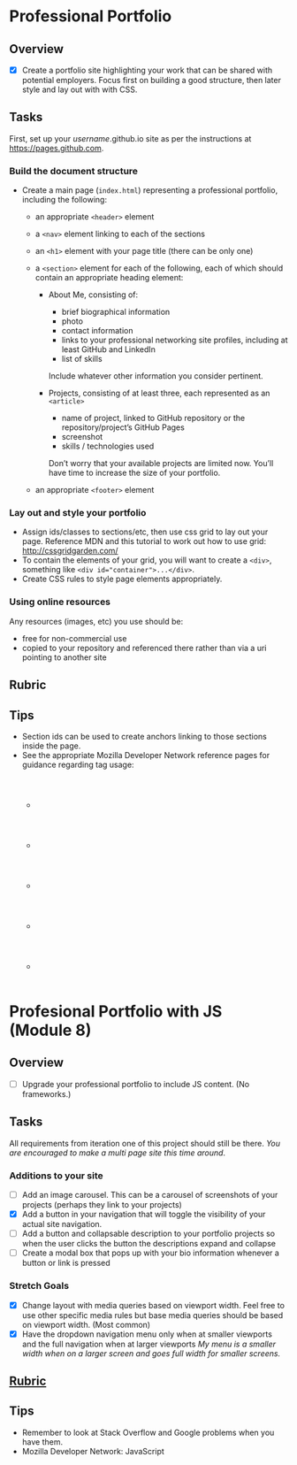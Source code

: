 # Professional Portfolio
## Overview
* [x] Create a portfolio site highlighting your work that can be shared with potential employers. Focus first on building a good structure, then later style and lay out with with CSS.

## Tasks
First, set up your _username_.github.io site as per the instructions at https://pages.github.com.

### Build the document structure
* Create a main page (`index.html`) representing a professional portfolio, including the following:

  * an appropriate `<header>` element
  * a `<nav>` element linking to each of the sections
  * an `<h1>` element with your page title (there can be only one)
  * a `<section>` element for each of the following, each of which should contain an appropriate heading element:
    * About Me, consisting of:
      * brief biographical information
      * photo
      * contact information
      * links to your professional networking site profiles, including at least GitHub and LinkedIn
      * list of skills

      Include whatever other information you consider pertinent.

    * Projects, consisting of at least three, each represented as an `<article>`
      * name of project, linked to GitHub repository or the repository/project’s GitHub Pages
      * screenshot
      * skills / technologies used

      Don’t worry that your available projects are limited now. You’ll have time to increase the size of your portfolio.

  * an appropriate `<footer>` element
### Lay out and style your portfolio
* Assign ids/classes to sections/etc, then use css grid to lay out your page. Reference MDN and this tutorial to work out how to use grid: http://cssgridgarden.com/
*  To contain the elements of your grid, you will want to create a `<div>`, something like `<div id="container">...</div>`.
* Create CSS rules to style page elements appropriately.
### Using online resources
Any resources (images, etc) you use should be:

* free for non-commercial use
* copied to your repository and referenced there rather than via a uri pointing to another site
## Rubric
## Tips
* Section ids can be used to create anchors linking to those sections inside the page.
* See the appropriate Mozilla Developer Network reference pages for guidance regarding tag usage:
  * <header>
  * <nav>
  * <section>
  * <article>
  * <footer>

# Profesional Portfolio with JS (Module 8)
## Overview
* [ ] Upgrade your professional portfolio to include JS content. (No frameworks.)

## Tasks
All requirements from iteration one of this project should still be there. _You are encouraged to make a multi page site this time around_.

### Additions to your site
* [ ] Add an image carousel. This can be a carousel of screenshots of your projects (perhaps they link to your projects)
* [x] Add a button in your navigation that will toggle the visibility of your actual site navigation.
* [ ] Add a button and collapsable description to your portfolio projects so when the user clicks the button the descriptions expand and collapse
* [ ] Create a modal box that pops up with your bio information whenever a button or link is pressed
### Stretch Goals
* [x] Change layout with media queries based on viewport width. Feel free to use other specific media rules but base media queries should be based on viewport width. (Most common)
* [x] Have the dropdown navigation menu only when at smaller viewports and the full navigation when at larger viewports _My menu is a smaller width when on a larger screen and_
_goes full width for smaller screens._

## [Rubric](https://wecancodeit.github.io/java-exercises/js-professional-portfolio/rubric.html)
## Tips
  * Remember to look at Stack Overflow and Google problems when you have them.
  * Mozilla Developer Network: JavaScript
